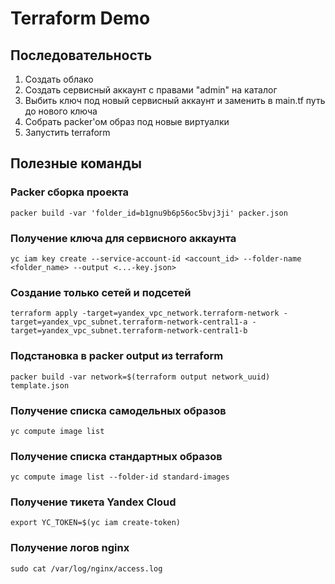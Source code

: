 # Terraform Demo
## Последовательность
1. Создать облако
2. Создать сервисный аккаунт с правами "admin" на каталог
3. Выбить ключ под новый сервисный аккаунт и заменить в main.tf путь до нового ключа
4. Собрать packer'ом образ под новые виртуалки
5. Запустить terraform


## Полезные команды
### Packer сборка проекта
```packer build -var 'folder_id=b1gnu9b6p56oc5bvj3ji' packer.json```

### Получение ключа для сервисного аккаунта
```yc iam key create --service-account-id <account_id> --folder-name <folder_name> --output <...-key.json>```

### Создание только сетей и подсетей
```terraform apply -target=yandex_vpc_network.terraform-network -target=yandex_vpc_subnet.terraform-network-central1-a -target=yandex_vpc_subnet.terraform-network-central1-b```

### Подстановка в packer output из terraform
```packer build -var network=$(terraform output network_uuid) template.json```

### Получение списка самодельных образов
```yc compute image list```

### Получение списка стандартных образов
```yc compute image list --folder-id standard-images```

### Получение тикета Yandex Cloud
```export YC_TOKEN=$(yc iam create-token)```

### Получение логов nginx
```sudo cat /var/log/nginx/access.log```
